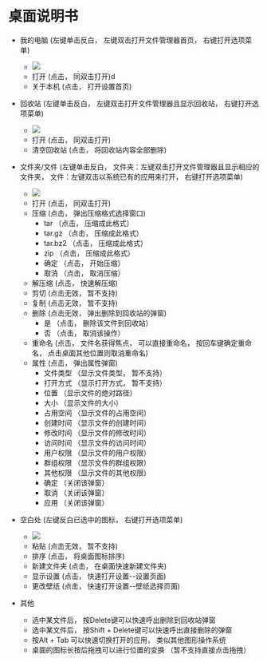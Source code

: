 # 桌面说明书
  - 我的电脑    (左键单击反白， 左键双击打开文件管理器首页， 右键打开选项菜单)
    - ![](https://github.com/openthos/desktop-analysis/blob/master/image/Screenshot_2016-12-28-09-37-24.png)
    - 打开   (点击， 同双击打开) d
    - 关于本机   (点击， 打开设置首页)

  - 回收站   (左键单击反白， 左键双击打开文件管理器且显示回收站， 右键打开选项菜单)
    - ![](https://github.com/openthos/desktop-analysis/blob/master/image/tmp_14290-Screenshot_2016-12-28-09-37-30-1663979272.png)
    - 打开   (点击， 同双击打开)
    - 清空回收站   (点击， 将回收站内容全部删除)
    
  - 文件夹/文件   (左键单击反白， 文件夹：左键双击打开文件管理器且显示相应的文件夹， 文件：左键双击以系统已有的应用来打开， 右键打开选项菜单)
    - ![](https://github.com/openthos/desktop-analysis/blob/master/image/tmp_14290-Screenshot_2016-12-28-09-37-39-1613596689.png)
    - 打开   (点击， 同双击打开)
    - 压缩   (点击， 弹出压缩格式选择窗口)
        - tar   （点击， 压缩成此格式） 
        - tar.gz   （点击， 压缩成此格式） 
        - tar.bz2   （点击， 压缩成此格式） 
        - zip   （点击， 压缩成此格式） 
        - 确定   （点击， 开始压缩） 
        - 取消   （点击， 取消压缩） 
    - 解压缩   (点击， 快速解压缩)
    - 剪切   (点击无效， 暂不支持)
    - 复制   (点击无效， 暂不支持)
    - 删除   (点击无效， 弹出删除到回收站的弹窗)
        - 是   （点击， 删除该文件到回收站）
        - 否   （点击， 取消该操作）
    - 重命名   (点击， 文件名获得焦点， 可以直接重命名， 按回车键确定重命名， 点击桌面其他位置则取消重命名)
    - 属性   (点击， 弹出属性弹窗)
        - 文件类型  （显示文件类型， 暂不支持）
        - 打开方式  （显示打开方式， 暂不支持）
        - 位置  （显示文件的绝对路径）
        - 大小  （显示文件的大小）
        - 占用空间  （显示文件的占用空间）
        - 创建时间  （显示文件的创建时间）
        - 修改时间  （显示文件的修改时间）
        - 访问时间  （显示文件的访问时间）
        - 用户权限  （显示文件的用户权限）
        - 群组权限  （显示文件的群组权限）
        - 其他权限  （显示文件的其他权限）
        - 确定  （关闭该弹窗）
        - 取消  （关闭该弹窗）
        - 应用  （关闭该弹窗）

  - 空白处  (左键反白已选中的图标， 右键打开选项菜单)
    - ![](https://github.com/openthos/desktop-analysis/blob/master/image/tmp_14290-Screenshot_2016-12-28-09-38-04-885265520.png)
    - 粘贴  (点击无效， 暂不支持)
    - 排序   (点击， 将桌面图标排序)
    - 新建文件夹   (点击， 在桌面快速新建文件夹)
    - 显示设置   (点击， 快速打开设置--设置页面)
    - 更改壁纸   (点击， 快速打开设置--壁纸选择页面)
 
  - 其他   
    - 选中某文件后， 按Delete键可以快速呼出删除到回收站弹窗
    - 选中某文件后， 按Shift + Delete键可以快速呼出直接删除的弹窗
    - 按Alt + Tab 可以快速切换打开的应用， 类似其他图形操作系统
    - 桌面的图标长按后拖拽可以进行位置的变换 （暂不支持直接点击拖拽）

  
